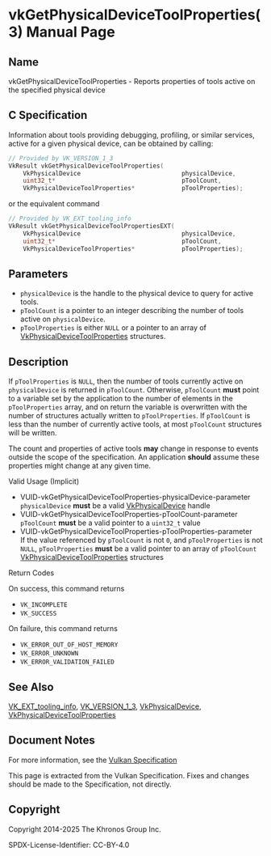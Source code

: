 # vkGetPhysicalDeviceToolProperties(3) Manual Page

## Name

vkGetPhysicalDeviceToolProperties - Reports properties of tools active on the specified physical device



## [](#_c_specification)C Specification

Information about tools providing debugging, profiling, or similar services, active for a given physical device, can be obtained by calling:

```c++
// Provided by VK_VERSION_1_3
VkResult vkGetPhysicalDeviceToolProperties(
    VkPhysicalDevice                            physicalDevice,
    uint32_t*                                   pToolCount,
    VkPhysicalDeviceToolProperties*             pToolProperties);
```

or the equivalent command

```c++
// Provided by VK_EXT_tooling_info
VkResult vkGetPhysicalDeviceToolPropertiesEXT(
    VkPhysicalDevice                            physicalDevice,
    uint32_t*                                   pToolCount,
    VkPhysicalDeviceToolProperties*             pToolProperties);
```

## [](#_parameters)Parameters

- `physicalDevice` is the handle to the physical device to query for active tools.
- `pToolCount` is a pointer to an integer describing the number of tools active on `physicalDevice`.
- `pToolProperties` is either `NULL` or a pointer to an array of [VkPhysicalDeviceToolProperties](https://registry.khronos.org/vulkan/specs/latest/man/html/VkPhysicalDeviceToolProperties.html) structures.

## [](#_description)Description

If `pToolProperties` is `NULL`, then the number of tools currently active on `physicalDevice` is returned in `pToolCount`. Otherwise, `pToolCount` **must** point to a variable set by the application to the number of elements in the `pToolProperties` array, and on return the variable is overwritten with the number of structures actually written to `pToolProperties`. If `pToolCount` is less than the number of currently active tools, at most `pToolCount` structures will be written.

The count and properties of active tools **may** change in response to events outside the scope of the specification. An application **should** assume these properties might change at any given time.

Valid Usage (Implicit)

- [](#VUID-vkGetPhysicalDeviceToolProperties-physicalDevice-parameter)VUID-vkGetPhysicalDeviceToolProperties-physicalDevice-parameter  
  `physicalDevice` **must** be a valid [VkPhysicalDevice](https://registry.khronos.org/vulkan/specs/latest/man/html/VkPhysicalDevice.html) handle
- [](#VUID-vkGetPhysicalDeviceToolProperties-pToolCount-parameter)VUID-vkGetPhysicalDeviceToolProperties-pToolCount-parameter  
  `pToolCount` **must** be a valid pointer to a `uint32_t` value
- [](#VUID-vkGetPhysicalDeviceToolProperties-pToolProperties-parameter)VUID-vkGetPhysicalDeviceToolProperties-pToolProperties-parameter  
  If the value referenced by `pToolCount` is not `0`, and `pToolProperties` is not `NULL`, `pToolProperties` **must** be a valid pointer to an array of `pToolCount` [VkPhysicalDeviceToolProperties](https://registry.khronos.org/vulkan/specs/latest/man/html/VkPhysicalDeviceToolProperties.html) structures

Return Codes

On success, this command returns

- `VK_INCOMPLETE`
- `VK_SUCCESS`

On failure, this command returns

- `VK_ERROR_OUT_OF_HOST_MEMORY`
- `VK_ERROR_UNKNOWN`
- `VK_ERROR_VALIDATION_FAILED`

## [](#_see_also)See Also

[VK\_EXT\_tooling\_info](https://registry.khronos.org/vulkan/specs/latest/man/html/VK_EXT_tooling_info.html), [VK\_VERSION\_1\_3](https://registry.khronos.org/vulkan/specs/latest/man/html/VK_VERSION_1_3.html), [VkPhysicalDevice](https://registry.khronos.org/vulkan/specs/latest/man/html/VkPhysicalDevice.html), [VkPhysicalDeviceToolProperties](https://registry.khronos.org/vulkan/specs/latest/man/html/VkPhysicalDeviceToolProperties.html)

## [](#_document_notes)Document Notes

For more information, see the [Vulkan Specification](https://registry.khronos.org/vulkan/specs/latest/html/vkspec.html#vkGetPhysicalDeviceToolProperties)

This page is extracted from the Vulkan Specification. Fixes and changes should be made to the Specification, not directly.

## [](#_copyright)Copyright

Copyright 2014-2025 The Khronos Group Inc.

SPDX-License-Identifier: CC-BY-4.0